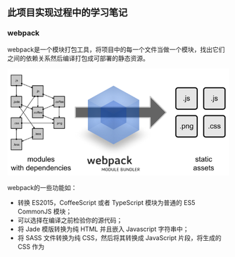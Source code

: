 ## 此项目实现过程中的学习笔记

### webpack

webpack是一个模块打包工具，将项目中的每一个文件当做一个模块，找出它们之间的依赖关系然后编译打包成可部署的静态资源。

![webpack功能图](./imgs/webpack.jpg)

webpack的一些功能如：

* 转换 ES2015，CoffeeScript 或者 TypeScript 模块为普通的 ES5 CommonJS 模块；
* 可以选择在编译之前检验你的源代码；
* 将 Jade 模版转换为纯 HTML 并且嵌入 Javascript 字符串中；
* 将 SASS 文件转换为纯 CSS，然后将其转换成 JavaScript 片段，将生成的 CSS 作为 <style> 标签插入页面；
* 处理 HTML 或者 CSS 中引用的图片，移动到配置的路径中，并且使用 md5 hash 重命名。


### vue-loader

vue-loader是webpack中的一个loader,可以将以下格式的编写的模块`*.vue`转换为JavaScript模块。

![vue-component](./imgs/vue-component.png)

vue-loader的一些特性

* 默认支持 ES2015；
* 允许对 Vue 组件的组成部分使用其它 webpack loader，比如对 <style> 使用 SASS 和对 <template> 使用 Jade；
* .vue 文件中允许自定义节点，然后使用自定义的 loader 进行处理；
* 把 <style> 和 <template> 中的静态资源当作模块来对待，并使用 webpack loader 进行处理；
* 对每个组件模拟出 CSS 作用域；
* 支持开发期组件的热重载。


### vue-loader热重载

状态保留规则

* 当编辑一个组件的 <template> 时，这个组件实例将就地重新渲染，并保留当前所有的私有状态。能够做到这一点是因为模板被编译成了新的无副作用的渲染函数。
* 当编辑一个组件的 <script> 时，这个组件实例将就地销毁并重新创建。(应用中其它组件的状态将会被保留) 是因为 <script> 可能包含带有副作用的生命周期钩子，所以将重新渲染替换为重新加载是必须的，这样做可以确保组件行为的一致性。这也意味着，如果你的组件带有全局副作用，则整个页面将会被重新加载。
* <style> 会通过 vue-style-loader 自行热重载，所以它不会影响应用的状态。

关闭热重载

```javascript
module: {
  rules: [
    {
      test: /\.vue$/,
      loader: 'vue-loader',
      options: {
        hotReload: false // 关闭热重载
      }
    }
  ]
}
```


### vue-loader使用css-loader编译路径的规则

* 如果路径是绝对路径，会原样保留。
* 如果路径以 . 开头，将会被看作相对的模块依赖，并按照你的本地文件系统上的目录结构进行解析。
* 如果路径以 ~ 开头，其后的部分将会被看作模块依赖。这意味着你可以用该特性来引用一个 node 依赖中的资源：
```html
    <img src="~/some-npm-package/foo.png">
```
* (13.7.0+) 如果路径以 @ 开头，也会被看作模块依赖。如果你的 webpack 配置中给 @ 配置了 alias，这就很有用了。所有 vue-cli 创建的项目都默认配置了将 @ 指向 /src。


### file-loader & url-loader


### 使用vue-cli创建项目
国内使用`cnpm`安装
```
cnpm install -g vue-cli
vue init webpack-sample hello-vue
cd hello-vue
cnpm install 
npm run dev
```


### 导入其它vue组件的典型写法

```javascript
<script>
    import ComponentA from './ComponentA.vue'
    import ComponentB from './ComponentB.vue'

    export default {
        components: {
            ComponentA, // vue自动将key转换为component-a
            ComponentB
        }
    }
</script>
```


### Babel
Babel是一个JavaScript代码转换器，将ES6或更新的标准语法转换为当下普通浏览器都支持的ES5语法。`.babelrc`是babel的配置文件。
[Babel官网](https://babeljs.cn/)


### CSS Modules
CSS Modules是一个用来模块化和组合CSS的流行系统。

使用

```css
<style module>
.red {
  color: red;
}
.bold {
  font-weight: bold;
}
</style>
```

会产生一个`$style`计算属性，通过此属性引用style

```html
<template>
  <p :class="$style.red">
    This should be red
  </p>
</template>
```
---
### vue-router
`<router-view/>`是渲染入口，路由匹配到的模板将在此处渲染。
`<router-link to:"..."/>` 等同于 `router.push(location, onCompelet?, onAbort?)`（会向history中添加一条记录）,`location`参数可以使字符串路径或地址描述对象
```javascript
/ 字符串
router.push('home')

// 对象
router.push({ path: 'home' })

// 命名的路由
router.push({ name: 'user', params: { userId: 123 }})

// 带查询参数，变成 /register?plan=private
router.push({ path: 'register', query: { plan: 'private' }})
```

用`beforeRouteUpdate`来响应路由变化

`router.replace(location, onComplete?, onAbort?)`与push一样，但是只会替换当前hsitory记录，不会添加新history记录

`router.go(int)` 在history记录中前进或后退几步。类似window.history.go()

命名视图
```html
<router-view class="view one"></router-view>
<router-view class="view two" name="a"></router-view>
<router-view class="view three" name="b"></router-view>
```
```javascript
const router = new VueRouter({
  routes: [
    {
      path: '/',
      components: {
        default: Foo,
        a: Bar,
        b: Baz
      }
    }
  ]
})
```
嵌套命名视图
```html
<!-- UserSettings.vue -->
<div>
  <h1>User Settings</h1>
  <NavBar/>
  <router-view/>
  <router-view name="helper"/>
</div>
```
```javascript
{
  path: '/settings',
  // 你也可以在顶级路由就配置命名视图
  component: UserSettings,
  children: [{
    path: 'emails',
    component: UserEmailsSubscriptions
  }, {
    path: 'profile',
    components: {
      default: UserProfile,
      helper: UserProfilePreview
    }
  }]
}
```
重定向
```javascript
const router = new VueRouter({
  routes: [
    { path: '/a', redirect: '/b' }
  ]
})

const router = new VueRouter({
  routes: [
    { path: '/a', redirect: { name: 'foo' }}
  ]
})

const router = new VueRouter({
  routes: [
    { path: '/a', redirect: to => {
      // 方法接收 目标路由 作为参数
      // return 重定向的 字符串路径/路径对象
    }}
  ]
})
```
别名
```javascript
const router = new VueRouter({
  routes: [
    { path: '/a', component: A, alias: '/b' }
  ]
})
```
---
> [vue-loader官网](https://vue-loader.vuejs.org/zh-cn/)
> [路径匹配引擎](https://github.com/pillarjs/path-to-regexp)
> [animate.css动画](https://daneden.github.io/animate.css/)
> [css 文本和div垂直居中方法汇总](http://blog.csdn.net/u014607184/article/details/51820508)

